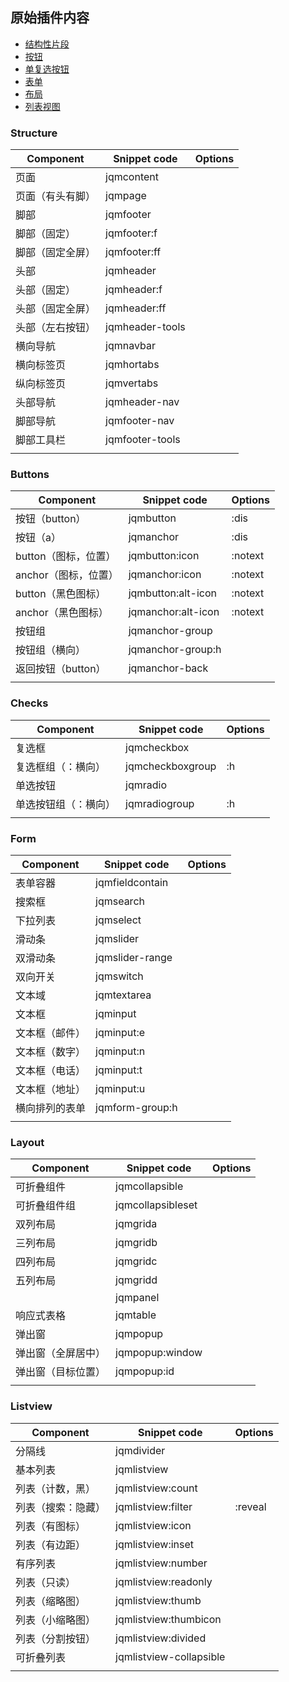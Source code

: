 ## 原始插件内容
- [结构性片段](#Structure)
- [按钮](#Buttons)
- [单复选按钮](#Checks)
- [表单](#Form)
- [布局](#Layout)
- [列表视图](#Listview)




### Structure

| Component                      | Snippet code                   | Options |
| ------------------------------ | ------------------------------ | ------- |
| 页面                           | jqmcontent                     |         |
| 页面（有头有脚）               | jqmpage                        |         |
| 脚部                           | jqmfooter                      |         |
| 脚部（固定）                   | jqmfooter:f                    |         |
| 脚部（固定全屏）               | jqmfooter:ff                   |         |
| 头部                           | jqmheader                      |         |
| 头部（固定）                   | jqmheader:f                    |         |
| 头部（固定全屏）               | jqmheader:ff                   |         |
| 头部（左右按钮）               | jqmheader-tools                |         |
| 横向导航                       | jqmnavbar                      |         |
| 横向标签页                     | jqmhortabs                     |         |
| 纵向标签页                     | jqmvertabs                     |         |
| 头部导航                       | jqmheader-nav                  |         |
| 脚部导航                       | jqmfooter-nav                  |         |
| 脚部工具栏                     | jqmfooter-tools                |         |
|                                |                                |         |


### Buttons

| Component                      | Snippet code                   | Options |
| ------------------------------ | ------------------------------ | ------- |
| 按钮（button）                 | jqmbutton                      | :dis    |
| 按钮（a）           		     | jqmanchor                      | :dis    |
| button（图标，位置）           | jqmbutton:icon                 | :notext |
| anchor（图标，位置）           | jqmanchor:icon                 | :notext |
| button（黑色图标）             | jqmbutton:alt-icon             | :notext |
| anchor（黑色图标）             | jqmanchor:alt-icon             | :notext |
| 按钮组                         | jqmanchor-group                |         |
| 按钮组（横向）                 | jqmanchor-group:h              |         |
| 返回按钮（button）             | jqmanchor-back                 |         |
|                                |                                |         |


### Checks
| Component                      | Snippet code                   | Options |
| ------------------------------ | ------------------------------ | ------- |
| 复选框                         | jqmcheckbox                    |         |
| 复选框组（：横向）             | jqmcheckboxgroup               | :h      |
| 单选按钮                       | jqmradio                       |         |
| 单选按钮组（：横向）           | jqmradiogroup                  | :h      |
|                                |                                |         |


### Form

| Component                      | Snippet code                   | Options |
| ------------------------------ | ------------------------------ | ------- |
| 表单容器                       | jqmfieldcontain                |         |
| 搜索框                         | jqmsearch                      |         |
| 下拉列表                       | jqmselect                      |         |
| 滑动条                         | jqmslider                      |         |
| 双滑动条                       | jqmslider-range                |         |
| 双向开关                       | jqmswitch                      |         |
| 文本域                         | jqmtextarea                    |         |
| 文本框                         | jqminput                       |         |
| 文本框（邮件）                 | jqminput:e                     |         |
| 文本框（数字）                 | jqminput:n                     |         |
| 文本框（电话）                 | jqminput:t                     |         |
| 文本框（地址）                 | jqminput:u                     |         |
| 横向排列的表单                 | jqmform-group:h                |         |
|                                |                                |         |



### Layout

| Component                      | Snippet code                   | Options |
| ------------------------------ | ------------------------------ | ------- |
| 可折叠组件                     | jqmcollapsible                 |         |
| 可折叠组件组                   | jqmcollapsibleset              |         |
| 双列布局                       | jqmgrida                       |         |
| 三列布局                       | jqmgridb                       |         |
| 四列布局                       | jqmgridc                       |         |
| 五列布局                       | jqmgridd                       |         |
|                                | jqmpanel                       |         |
| 响应式表格                     | jqmtable                       |         |
| 弹出窗                         | jqmpopup                       |         |
| 弹出窗（全屏居中）             | jqmpopup:window                |         |
| 弹出窗（目标位置）             | jqmpopup:id                    |         |
|                                |                                |         |

### Listview

| Component                      | Snippet code                   | Options |
| ------------------------------ | ------------------------------ | ------- |
| 分隔线                         | jqmdivider                     |         |
| 基本列表                       | jqmlistview                    |         |
| 列表（计数，黑）               | jqmlistview:count              |         |
| 列表（搜索：隐藏）             | jqmlistview:filter             | :reveal |
| 列表（有图标）                 | jqmlistview:icon               |         |
| 列表（有边距）                 | jqmlistview:inset              |         |
| 有序列表                       | jqmlistview:number             |         |
| 列表（只读）                   | jqmlistview:readonly           |         |
| 列表（缩略图）                 | jqmlistview:thumb              |         |
| 列表（小缩略图）               | jqmlistview:thumbicon          |         |
| 列表（分割按钮）               | jqmlistview:divided            |         |
| 可折叠列表                     | jqmlistview-collapsible        |         |
|                                |                                |         |
